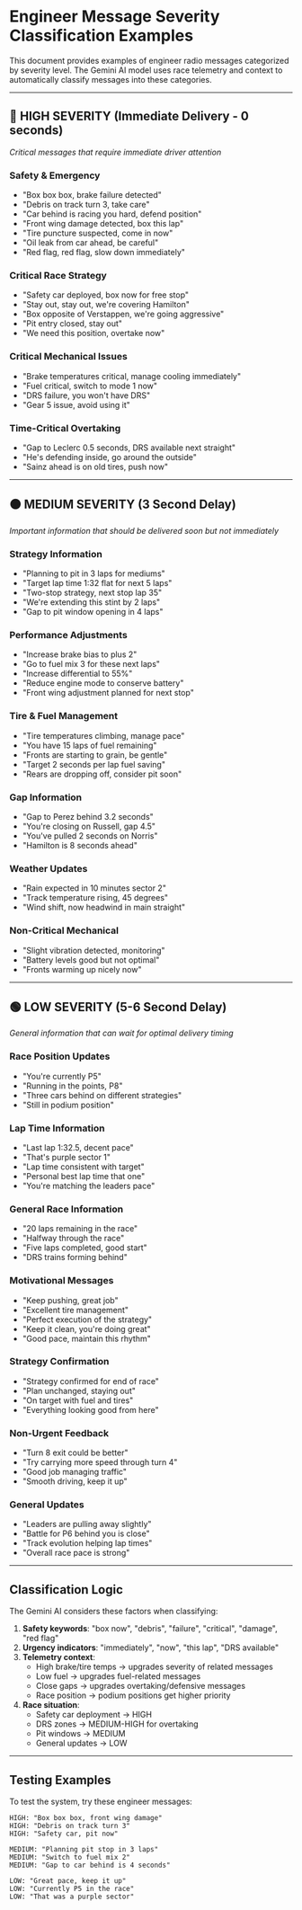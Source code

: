 # Engineer Message Severity Classification Examples

This document provides examples of engineer radio messages categorized by severity level. The Gemini AI model uses race telemetry and context to automatically classify messages into these categories.

---

## 🔴 HIGH SEVERITY (Immediate Delivery - 0 seconds)
*Critical messages that require immediate driver attention*

### Safety & Emergency
- "Box box box, brake failure detected"
- "Debris on track turn 3, take care"
- "Car behind is racing you hard, defend position"
- "Front wing damage detected, box this lap"
- "Tire puncture suspected, come in now"
- "Oil leak from car ahead, be careful"
- "Red flag, red flag, slow down immediately"

### Critical Race Strategy
- "Safety car deployed, box now for free stop"
- "Stay out, stay out, we're covering Hamilton"
- "Box opposite of Verstappen, we're going aggressive"
- "Pit entry closed, stay out"
- "We need this position, overtake now"

### Critical Mechanical Issues
- "Brake temperatures critical, manage cooling immediately"
- "Fuel critical, switch to mode 1 now"
- "DRS failure, you won't have DRS"
- "Gear 5 issue, avoid using it"

### Time-Critical Overtaking
- "Gap to Leclerc 0.5 seconds, DRS available next straight"
- "He's defending inside, go around the outside"
- "Sainz ahead is on old tires, push now"

---

## 🟠 MEDIUM SEVERITY (3 Second Delay)
*Important information that should be delivered soon but not immediately*

### Strategy Information
- "Planning to pit in 3 laps for mediums"
- "Target lap time 1:32 flat for next 5 laps"
- "Two-stop strategy, next stop lap 35"
- "We're extending this stint by 2 laps"
- "Gap to pit window opening in 4 laps"

### Performance Adjustments
- "Increase brake bias to plus 2"
- "Go to fuel mix 3 for these next laps"
- "Increase differential to 55%"
- "Reduce engine mode to conserve battery"
- "Front wing adjustment planned for next stop"

### Tire & Fuel Management
- "Tire temperatures climbing, manage pace"
- "You have 15 laps of fuel remaining"
- "Fronts are starting to grain, be gentle"
- "Target 2 seconds per lap fuel saving"
- "Rears are dropping off, consider pit soon"

### Gap Information
- "Gap to Perez behind 3.2 seconds"
- "You're closing on Russell, gap 4.5"
- "You've pulled 2 seconds on Norris"
- "Hamilton is 8 seconds ahead"

### Weather Updates
- "Rain expected in 10 minutes sector 2"
- "Track temperature rising, 45 degrees"
- "Wind shift, now headwind in main straight"

### Non-Critical Mechanical
- "Slight vibration detected, monitoring"
- "Battery levels good but not optimal"
- "Fronts warming up nicely now"

---

## 🟢 LOW SEVERITY (5-6 Second Delay)
*General information that can wait for optimal delivery timing*

### Race Position Updates
- "You're currently P5"
- "Running in the points, P8"
- "Three cars behind on different strategies"
- "Still in podium position"

### Lap Time Information
- "Last lap 1:32.5, decent pace"
- "That's purple sector 1"
- "Lap time consistent with target"
- "Personal best lap time that one"
- "You're matching the leaders pace"

### General Race Information
- "20 laps remaining in the race"
- "Halfway through the race"
- "Five laps completed, good start"
- "DRS trains forming behind"

### Motivational Messages
- "Keep pushing, great job"
- "Excellent tire management"
- "Perfect execution of the strategy"
- "Keep it clean, you're doing great"
- "Good pace, maintain this rhythm"

### Strategy Confirmation
- "Strategy confirmed for end of race"
- "Plan unchanged, staying out"
- "On target with fuel and tires"
- "Everything looking good from here"

### Non-Urgent Feedback
- "Turn 8 exit could be better"
- "Try carrying more speed through turn 4"
- "Good job managing traffic"
- "Smooth driving, keep it up"

### General Updates
- "Leaders are pulling away slightly"
- "Battle for P6 behind you is close"
- "Track evolution helping lap times"
- "Overall race pace is strong"

---

## Classification Logic

The Gemini AI considers these factors when classifying:

1. **Safety keywords**: "box now", "debris", "failure", "critical", "damage", "red flag"
2. **Urgency indicators**: "immediately", "now", "this lap", "DRS available"
3. **Telemetry context**: 
   - High brake/tire temps → upgrades severity of related messages
   - Low fuel → upgrades fuel-related messages
   - Close gaps → upgrades overtaking/defensive messages
   - Race position → podium positions get higher priority
4. **Race situation**:
   - Safety car deployment → HIGH
   - DRS zones → MEDIUM-HIGH for overtaking
   - Pit windows → MEDIUM
   - General updates → LOW

---

## Testing Examples

To test the system, try these engineer messages:

```
HIGH: "Box box box, front wing damage"
HIGH: "Debris on track turn 3"
HIGH: "Safety car, pit now"

MEDIUM: "Planning pit stop in 3 laps"
MEDIUM: "Switch to fuel mix 2"
MEDIUM: "Gap to car behind is 4 seconds"

LOW: "Great pace, keep it up"
LOW: "Currently P5 in the race"
LOW: "That was a purple sector"
```
